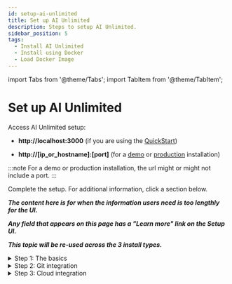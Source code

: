 ```yaml
---
id: setup-ai-unlimited
title: Set up AI Unlimited
description: Steps to setup AI Unlimited.
sidebar_position: 5
tags:
  - Install AI Unlimited
  - Install using Docker
  - Load Docker Image
---
```

import Tabs from '@theme/Tabs';
import TabItem from '@theme/TabItem';

# Set up AI Unlimited

Access AI Unlimited setup:

- **http://localhost:3000** (if you are using the [QuickStart](/docs/install-ai-unlimited/quickstart/index.md))

- **http://[ip_or_hostname]:[port]** (for a [demo](/docs/install-ai-unlimited/demo/index.md) or [production](/docs/install-ai-unlimited/production/index.md) installation)

:::note
For a demo or production installation, the url might or might not include a port.
:::

Complete the setup. For additional information, click a section below. 

***The content here is for when the information users need is too lengthly for the UI.***

***Any field that appears on this page has a "Learn more" link on the Setup UI.***

***This topic will be re-used across the 3 install types.***


<details>

<summary>Step 1: The basics</summary>

**TLS**

Use [Transport Layer Security (TLS)](/docs/glossary.md#glo-tls) to secure connections to the AI Unlimited service and safeguard your data in transit. [better to end the sentence at "service."?]

**Certificates**



</details>


<details>

<summary>Step 2: Git integration</summary>

**OAuth app**

(Brief explanation of what it is, and link to the Git article and the our topic on creating the app. But make the UI more self-evident first.)

(Then brief explanation of the authentication process--what's happening.)

</details>


<details>

<summary>Step 3: Cloud integration</summary>

<Tabs>
<TabItem value="aws1" label="AWS">

**Engine connectivity** [will be moved here on the UI]
**Public** or **Private** refers to how AI Unlimited should communicate with the engine. The engine might have a public IP address, a private IP address, or both. Indicate the type of IP address AI Unlimited should use to connect. [Is it determined by a cloud parm? Tell them where/when they chose it and where to see it?]

**IAM role**
If AI Unlimited creates this [IAM role](https://docs.aws.amazon.com/IAM/latest/UserGuide/id_roles_create.html), it creates it for the AWS [cluster](/docs/glossary.md#glo-cluster) that deploys the engine&mdash;each time you deploy the engine. If your organization creates the role, it must be broad enough for all the clusters that might deploy the engine.


</TabItem>
<TabItem value="azure" label="Azure">

**Engine connectivity** [will be moved here on the UI]



[add any Azure-specific fields that have "Learn more"]
  
</TabItem>
</Tabs>

</details>



